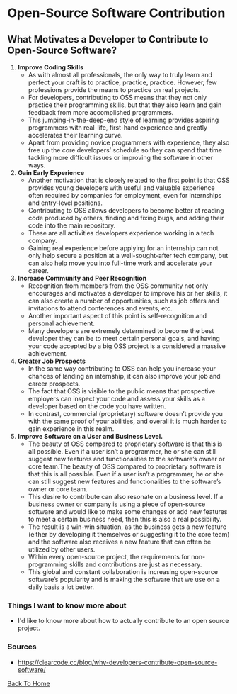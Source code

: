 # Open-Source Software Contribution

## What Motivates a Developer to Contribute to Open-Source Software?

1. **Improve Coding Skills**
    - As with almost all professionals, the only way to truly learn and perfect your craft is to practice, practice, practice. However, few professions provide the means to practice on real projects. 
    - For developers, contributing to OSS means that they not only practice their programming skills, but that they also learn and gain feedback from more accomplished programmers.
    - This jumping-in-the-deep-end style of learning provides aspiring programmers with real-life, first-hand experience and greatly accelerates their learning curve.
    - Apart from providing novice programmers with experience, they also free up the core developers’ schedule so they can spend that time tackling more difficult issues or improving the software in other ways.
2. **Gain Early Experience**
   - Another motivation that is closely related to the first point is that OSS provides young developers with useful and valuable experience often required by companies for employment, even for internships and entry-level positions.
   - Contributing to OSS allows developers to become better at reading code produced by others, finding and fixing bugs, and adding their code into the main repository.
   - These are all activities developers experience working in a tech company.
   - Gaining real experience before applying for an internship can not only help secure a position at a well-sought-after tech company, but can also help move you into full-time work and accelerate your career.
3. **Increase Community and Peer Recognition**
   - Recognition from members from the OSS community not only encourages and motivates a developer to improve his or her skills, it can also create a number of opportunities, such as job offers and invitations to attend conferences and events, etc.
   - Another important aspect of this point is self-recognition and personal achievement.
   - Many developers are extremely determined to become the best developer they can be to meet certain personal goals, and having your code accepted by a big OSS project is a considered a massive achievement.
4. **Greater Job Prospects**
   - In the same way contributing to OSS can help you increase your chances of landing an internship, it can also improve your job and career prospects.
   - The fact that OSS is visible to the public means that prospective employers can inspect your code and assess your skills as a developer based on the code you have written.
   - In contrast, commercial (proprietary) software doesn’t provide you with the same proof of your abilities, and overall it is much harder to gain experience in this realm.
5. **Improve Software on a User and Business Level.**
   - The beauty of OSS compared to proprietary software is that this is all possible. Even if a user isn’t a programmer, he or she can still suggest new features and functionalities to the software’s owner or core team.The beauty of OSS compared to proprietary software is that this is all possible. Even if a user isn’t a programmer, he or she can still suggest new features and functionalities to the software’s owner or core team.
   - This desire to contribute can also resonate on a business level. If a business owner or company is using a piece of open-source software and would like to make some changes or add new features to meet a certain business need, then this is also a real possibility.
   - The result is a win-win situation, as the business gets a new feature (either by developing it themselves or suggesting it to the core team) and the software also receives a new feature that can often be utilized by other users.
   - Within every open-source project, the requirements for non-programming skills and contributions are just as necessary.
   - This global and constant collaboration is increasing open-source software’s popularity and is making the software that we use on a daily basis a lot better.

### Things I want to know more about

- I'd like to know more about how to actually contribute to an open source project.

### Sources

- <https://clearcode.cc/blog/why-developers-contribute-open-source-software/>

[Back To Home](../README.md)